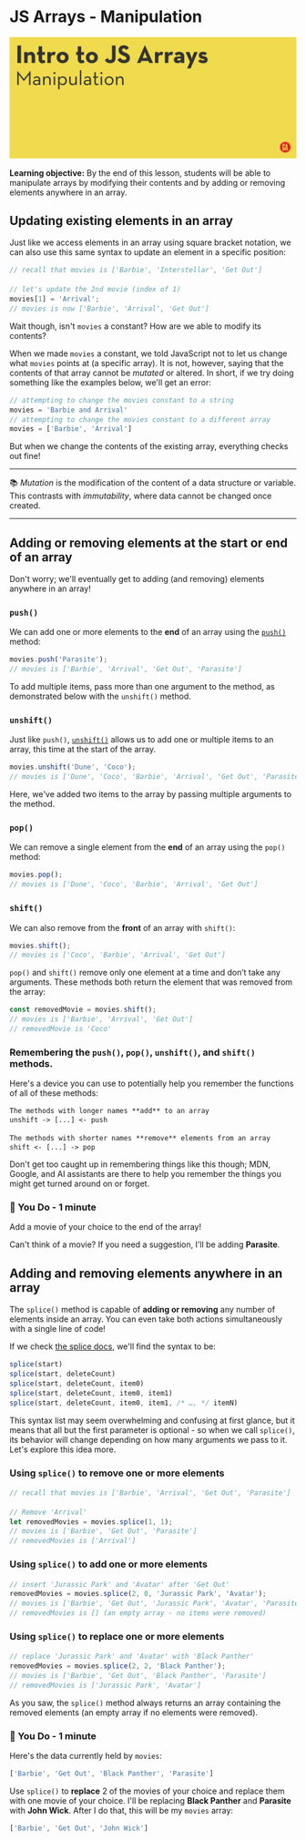 # JS Arrays - Manipulation

![JS arrays manipulation hero image](./assets/hero.png)

**Learning objective:** By the end of this lesson, students will be able to manipulate arrays by modifying their contents and by adding or removing elements anywhere in an array.

## Updating existing elements in an array

Just like we access elements in an array using square bracket notation, we can also use this same syntax to update an element in a specific position:

```js
// recall that movies is ['Barbie', 'Interstellar', 'Get Out']

// let's update the 2nd movie (index of 1)
movies[1] = 'Arrival';
// movies is now ['Barbie', 'Arrival', 'Get Out']
```

Wait though, isn't `movies` a constant? How are we able to modify its contents? 

When we made `movies` a constant, we told JavaScript not to let us change what `movies`  points at (a specific array). It is not, however, saying that the contents of that array cannot be *mutated* or altered. In short, if we try doing something like the examples below, we'll get an error:

```js
// attempting to change the movies constant to a string
movies = 'Barbie and Arrival'
// attempting to change the movies constant to a different array
movies = ['Barbie', 'Arrival']
```

But when we change the contents of the existing array, everything checks out fine!

___
:books: *Mutation* is the modification of the content of a data structure or variable. This contrasts with *immutability*, where data cannot be changed once created.
___

## Adding or removing elements at the start or end of an array

Don't worry; we'll eventually get to adding (and removing) elements anywhere in an array!

### `push()`

We can add one or more elements to the **end** of an array using the [`push()`](https://developer.mozilla.org/en-US/docs/Web/JavaScript/Reference/Global_Objects/Array/push) method:

```js
movies.push('Parasite');
// movies is ['Barbie', 'Arrival', 'Get Out', 'Parasite']
```

To add multiple items, pass more than one argument to the method, as demonstrated below with the `unshift()` method.

### `unshift()`

Just like `push()`, [`unshift()`](https://developer.mozilla.org/en-US/docs/Web/JavaScript/Reference/Global_Objects/Array/unshift) allows us to add one or multiple items to an array, this time at the start of the array.

```js
movies.unshift('Dune', 'Coco');
// movies is ['Dune', 'Coco', 'Barbie', 'Arrival', 'Get Out', 'Parasite']
```

Here, we've added two items to the array by passing multiple arguments to the method.

### `pop()`

We can remove a single element from the **end** of an array using the `pop()` method:

```js
movies.pop();
// movies is ['Dune', 'Coco', 'Barbie', 'Arrival', 'Get Out']
```

### `shift()`

We can also remove from the **front** of an array with `shift()`:

```js
movies.shift();
// movies is ['Coco', 'Barbie', 'Arrival', 'Get Out']
```

`pop()` and `shift()` remove only one element at a time and don’t take any arguments. These methods both return the element that was removed from the array:

```js
const removedMovie = movies.shift();
// movies is ['Barbie', 'Arrival', 'Get Out']
// removedMovie is 'Coco'
```

### Remembering the `push()`, `pop()`, `unshift()`, and `shift()` methods.

Here's a device you can use to potentially help you remember the functions of all of these methods:

```text
The methods with longer names **add** to an array
unshift -> [...] <- push

The methods with shorter names **remove** elements from an array
shift <- [...] -> pop
```

Don't get too caught up in remembering things like this though; MDN, Google, and AI assistants are there to help you remember the things you might get turned around on or forget.

### :muscle: You Do - 1 minute

Add a movie of your choice to the end of the array!

Can't think of a movie? If you need a suggestion, I'll be adding **Parasite**.

## Adding and removing elements anywhere in an array

The `splice()` method is capable of **adding or removing** any number of elements inside an array. You can even take both actions simultaneously with a single line of code! 

If we check [the splice docs](https://developer.mozilla.org/en-US/docs/Web/JavaScript/Reference/Global_Objects/Array/splice), we'll find the syntax to be:

```js
splice(start)
splice(start, deleteCount)
splice(start, deleteCount, item0)
splice(start, deleteCount, item0, item1)
splice(start, deleteCount, item0, item1, /* …, */ itemN)
```

This syntax list may seem overwhelming and confusing at first glance, but it means that all but the first parameter is optional - so when we call `splice()`, its behavior will change depending on how many arguments we pass to it. Let's explore this idea more.

### Using `splice()` to remove one or more elements

```js
// recall that movies is ['Barbie', 'Arrival', 'Get Out', 'Parasite']

// Remove 'Arrival'
let removedMovies = movies.splice(1, 1);
// movies is ['Barbie', 'Get Out', 'Parasite']
// removedMovies is ['Arrival']
```

### Using `splice()` to add one or more elements

```js
// insert 'Jurassic Park' and 'Avatar' after 'Get Out'
removedMovies = movies.splice(2, 0, 'Jurassic Park', 'Avatar');
// movies is ['Barbie', 'Get Out', 'Jurassic Park', 'Avatar', 'Parasite']
// removedMovies is [] (an empty array - no items were removed)
```

### Using `splice()` to replace one or more elements

```js
// replace 'Jurassic Park' and 'Avatar' with 'Black Panther'
removedMovies = movies.splice(2, 2, 'Black Panther');
// movies is ['Barbie', 'Get Out', 'Black Panther', 'Parasite']
// removedMovies is ['Jurassic Park', 'Avatar']
```

As you saw, the `splice()` method always returns an array containing the removed elements (an empty array if no elements were removed).

### :muscle: You Do - 1 minute

Here's the data currently held by `movies`:

```js
['Barbie', 'Get Out', 'Black Panther', 'Parasite']
```

Use `splice()` to **replace** 2 of the movies of your choice and replace them with one movie of your choice. I'll be replacing **Black Panther** and **Parasite** with **John Wick**. After I do that, this will be my `movies` array:

```js
['Barbie', 'Get Out', 'John Wick']
```
